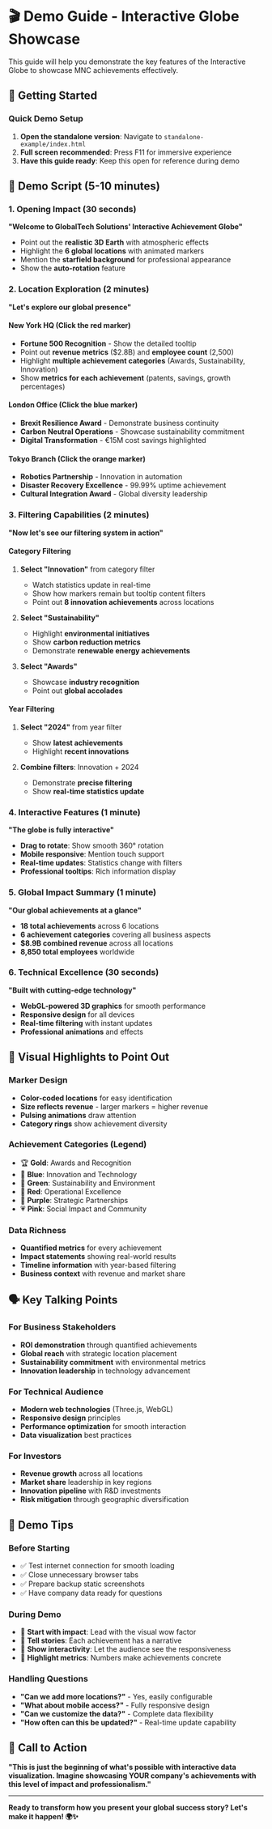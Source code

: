 # 🎬 Demo Guide - Interactive Globe Showcase

This guide will help you demonstrate the key features of the Interactive Globe to showcase MNC achievements effectively.

## 🚀 Getting Started

### Quick Demo Setup
1. **Open the standalone version**: Navigate to `standalone-example/index.html`
2. **Full screen recommended**: Press F11 for immersive experience
3. **Have this guide ready**: Keep this open for reference during demo

## 🎯 Demo Script (5-10 minutes)

### 1. Opening Impact (30 seconds)
**"Welcome to GlobalTech Solutions' Interactive Achievement Globe"**

- Point out the **realistic 3D Earth** with atmospheric effects
- Highlight the **6 global locations** with animated markers
- Mention the **starfield background** for professional appearance
- Show the **auto-rotation** feature

### 2. Location Exploration (2 minutes)
**"Let's explore our global presence"**

#### New York HQ (Click the red marker)
- **Fortune 500 Recognition** - Show the detailed tooltip
- Point out **revenue metrics** ($2.8B) and **employee count** (2,500)
- Highlight **multiple achievement categories** (Awards, Sustainability, Innovation)
- Show **metrics for each achievement** (patents, savings, growth percentages)

#### London Office (Click the blue marker)
- **Brexit Resilience Award** - Demonstrate business continuity
- **Carbon Neutral Operations** - Showcase sustainability commitment
- **Digital Transformation** - €15M cost savings highlighted

#### Tokyo Branch (Click the orange marker)
- **Robotics Partnership** - Innovation in automation
- **Disaster Recovery Excellence** - 99.99% uptime achievement
- **Cultural Integration Award** - Global diversity leadership

### 3. Filtering Capabilities (2 minutes)
**"Now let's see our filtering system in action"**

#### Category Filtering
1. **Select "Innovation"** from category filter
   - Watch statistics update in real-time
   - Show how markers remain but tooltip content filters
   - Point out **8 innovation achievements** across locations

2. **Select "Sustainability"** 
   - Highlight **environmental initiatives**
   - Show **carbon reduction metrics**
   - Demonstrate **renewable energy achievements**

3. **Select "Awards"**
   - Showcase **industry recognition**
   - Point out **global accolades**

#### Year Filtering
1. **Select "2024"** from year filter
   - Show **latest achievements**
   - Highlight **recent innovations**

2. **Combine filters**: Innovation + 2024
   - Demonstrate **precise filtering**
   - Show **real-time statistics update**

### 4. Interactive Features (1 minute)
**"The globe is fully interactive"**

- **Drag to rotate**: Show smooth 360° rotation
- **Mobile responsive**: Mention touch support
- **Real-time updates**: Statistics change with filters
- **Professional tooltips**: Rich information display

### 5. Global Impact Summary (1 minute)
**"Our global achievements at a glance"**

- **18 total achievements** across 6 locations
- **6 achievement categories** covering all business aspects
- **$8.9B combined revenue** across all locations
- **8,850 total employees** worldwide

### 6. Technical Excellence (30 seconds)
**"Built with cutting-edge technology"**

- **WebGL-powered 3D graphics** for smooth performance
- **Responsive design** for all devices
- **Real-time filtering** with instant updates
- **Professional animations** and effects

## 🎨 Visual Highlights to Point Out

### Marker Design
- **Color-coded locations** for easy identification
- **Size reflects revenue** - larger markers = higher revenue
- **Pulsing animations** draw attention
- **Category rings** show achievement diversity

### Achievement Categories (Legend)
- 🏆 **Gold**: Awards and Recognition
- 💙 **Blue**: Innovation and Technology
- 💚 **Green**: Sustainability and Environment
- 🔴 **Red**: Operational Excellence
- 💜 **Purple**: Strategic Partnerships
- 💗 **Pink**: Social Impact and Community

### Data Richness
- **Quantified metrics** for every achievement
- **Impact statements** showing real-world results
- **Timeline information** with year-based filtering
- **Business context** with revenue and market share

## 🗣️ Key Talking Points

### For Business Stakeholders
- **ROI demonstration** through quantified achievements
- **Global reach** with strategic location placement
- **Sustainability commitment** with environmental metrics
- **Innovation leadership** in technology advancement

### For Technical Audience
- **Modern web technologies** (Three.js, WebGL)
- **Responsive design** principles
- **Performance optimization** for smooth interaction
- **Data visualization** best practices

### For Investors
- **Revenue growth** across all locations
- **Market share** leadership in key regions
- **Innovation pipeline** with R&D investments
- **Risk mitigation** through geographic diversification

## 🎯 Demo Tips

### Before Starting
- ✅ Test internet connection for smooth loading
- ✅ Close unnecessary browser tabs
- ✅ Prepare backup static screenshots
- ✅ Have company data ready for questions

### During Demo
- 🎯 **Start with impact**: Lead with the visual wow factor
- 🎯 **Tell stories**: Each achievement has a narrative
- 🎯 **Show interactivity**: Let the audience see the responsiveness
- 🎯 **Highlight metrics**: Numbers make achievements concrete

### Handling Questions
- **"Can we add more locations?"** - Yes, easily configurable
- **"What about mobile access?"** - Fully responsive design
- **"Can we customize the data?"** - Complete data flexibility
- **"How often can this be updated?"** - Real-time update capability

## 🚀 Call to Action

**"This is just the beginning of what's possible with interactive data visualization. Imagine showcasing YOUR company's achievements with this level of impact and professionalism."**

---

**Ready to transform how you present your global success story? Let's make it happen! 🌍✨**
